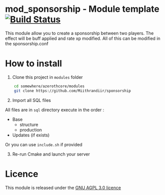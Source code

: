 # mod_sponsorship - Module template [![Build Status](https://cloud.drone.io/api/badges/Miithrandiir/mod_sponsorship/status.svg)](https://cloud.drone.io/Miithrandiir/mod_sponsorship)

This module allow you to create a sponsorship between two players. The effect will be buff applied and rate xp modified.
All of this can be modified in the sponsorship.conf


# How to install

1) Clone this project in `modules` folder

```bash
    cd somewhere/azerothcore/modules
    git clone https://github.com/Miithrandiir/sponsorship
```

2) Import all SQL files

All files are in `sql` directory execute in the order :
- Base
    - structure
    - production
- Updates (if exists)

Or you can use `include.sh` if provided

3) Re-run Cmake and launch your server


# Licence
This module is released under the [GNU AGPL 3.0 licence](https://www.gnu.org/licenses/agpl-3.0.md)